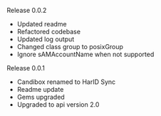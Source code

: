 Release 0.0.2
* Updated readme
* Refactored codebase
* Updated log output
* Changed class group to posixGroup
* Ignore sAMAccountName when not supported

Release 0.0.1
* Candibox renamed to HarID Sync
* Readme update
* Gems upgraded
* Upgraded to api version 2.0
